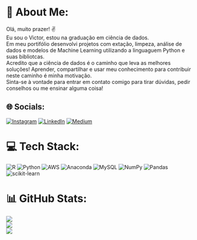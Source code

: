 # 💫 About Me:
Olá, muito prazer! ✌<br>Eu sou o Victor, estou na graduação em ciência de dados.<br>Em meu portifólio desenvolvi projetos com extação, limpeza, análise de dados e modelos de Machine Learning utilizando a linguaguem Python e suas bibliotcas.<br>Acredito que a ciência de dados é o caminho que leva as melhores soluções! Aprender, compartilhar e usar meu conhecimento para contribuir neste caminho é minha motivação.<br>Sinta-se à vontade para entrar em contato comigo para tirar dúvidas, pedir conselhos ou me ensinar alguma coisa!


## 🌐 Socials:
[![Instagram](https://img.shields.io/badge/Instagram-%23E4405F.svg?logo=Instagram&logoColor=white)](https://instagram.com/victorxbarbosa) [![LinkedIn](https://img.shields.io/badge/LinkedIn-%230077B5.svg?logo=linkedin&logoColor=white)](https://linkedin.com/in/victorxbarbosa) [![Medium](https://img.shields.io/badge/Medium-12100E?logo=medium&logoColor=white)](https://medium.com/@victorxbarbosa) 

# 💻 Tech Stack:
![R](https://img.shields.io/badge/r-%23276DC3.svg?style=for-the-badge&logo=r&logoColor=white) ![Python](https://img.shields.io/badge/python-3670A0?style=for-the-badge&logo=python&logoColor=ffdd54) ![AWS](https://img.shields.io/badge/AWS-%23FF9900.svg?style=for-the-badge&logo=amazon-aws&logoColor=white) ![Anaconda](https://img.shields.io/badge/Anaconda-%2344A833.svg?style=for-the-badge&logo=anaconda&logoColor=white) ![MySQL](https://img.shields.io/badge/mysql-%2300f.svg?style=for-the-badge&logo=mysql&logoColor=white) ![NumPy](https://img.shields.io/badge/numpy-%23013243.svg?style=for-the-badge&logo=numpy&logoColor=white) ![Pandas](https://img.shields.io/badge/pandas-%23150458.svg?style=for-the-badge&logo=pandas&logoColor=white) ![scikit-learn](https://img.shields.io/badge/scikit--learn-%23F7931E.svg?style=for-the-badge&logo=scikit-learn&logoColor=white)
# 📊 GitHub Stats:
![](https://github-readme-stats.vercel.app/api?username=victorxbarbosa&theme=algolia&hide_border=false&include_all_commits=true&count_private=false)<br/>
![](https://github-readme-streak-stats.herokuapp.com/?user=victorxbarbosa&theme=algolia&hide_border=false)<br/>
![](https://github-readme-stats.vercel.app/api/top-langs/?username=victorxbarbosa&theme=algolia&hide_border=false&include_all_commits=true&count_private=false&layout=compact)
